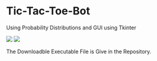 # Tic-Tac-Toe-Bot
Using Probability Distributions and GUI using Tkinter



![](Images/Module.png)
![](Images/Bot%20Algorithium.png)

The Downloadble Executable File is Give in the Repository.

